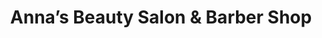 ---
title: "Anna’s Beauty Salon & Barber Shop"
url: /phoenix/annas-beauty-salon-und-barber-shop/
shop: Friseur
---